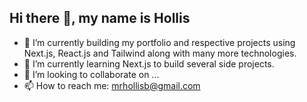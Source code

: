 ## Hi there 👋, my name is Hollis

- 🔭 I’m currently building my portfolio and respective projects using Next.js, React.js and Tailwind along with many more technologies.
- 🌱 I’m currently learning Next.js to build several side projects.
- 👯 I’m looking to collaborate on ...
- 📫 How to reach me: mrhollisb@gmail.com
